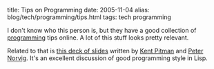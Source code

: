 title: Tips on Programming
date: 2005-11-04
alias: blog/tech/programming/tips.html
tags: tech programming

I don't know who this person is, but they have a good 
collection of <a href="http://users.bestweb.net/~ctips/">programming</a>
tips online. A lot of this stuff looks pretty relevant.

Related to that is <a href="http://www.norvig.com/luv-slides.ps">this
deck of slides</a> written by <a href="http://www.nhplace.com/kent/">Kent Pitman</a>
and <a href="http://www.norvig.com/">Peter Norvig</a>. It's an excellent
discussion of good programming style in Lisp.

